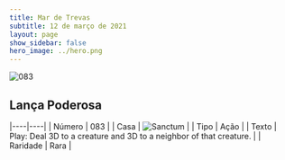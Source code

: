 ```yaml
---
title: Mar de Trevas
subtitle: 12 de março de 2021
layout: page
show_sidebar: false
hero_image: ../hero.png
---
```


![083](https://cdn.keyforgegame.com/media/card_front/pt/496_083_GHP2MR29293_pt.png)

## Lança Poderosa

|----|----|
| Número | 083 |
| Casa | ![Sanctum](https://archonarcana.com/images/thumb/c/c7/Sanctum.png/22px-Sanctum.png "Santuário") |
| Tipo | Ação |
| Texto | Play: Deal 3D to a creature and 3D to a neighbor of that creature. |
| Raridade | Rara |
